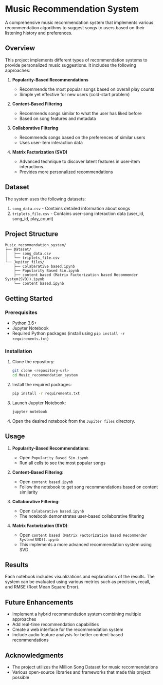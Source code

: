 # Music Recommendation System

A comprehensive music recommendation system that implements various recommendation algorithms to suggest songs to users based on their listening history and preferences.

## Overview

This project implements different types of recommendation systems to provide personalized music suggestions. It includes the following approaches:

1. **Popularity-Based Recommendations**
   - Recommends the most popular songs based on overall play counts
   - Simple yet effective for new users (cold-start problem)

2. **Content-Based Filtering**
   - Recommends songs similar to what the user has liked before
   - Based on song features and metadata

3. **Collaborative Filtering**
   - Recommends songs based on the preferences of similar users
   - Uses user-item interaction data

4. **Matrix Factorization (SVD)**
   - Advanced technique to discover latent features in user-item interactions
   - Provides more personalized recommendations

## Dataset

The system uses the following datasets:

1. `song_data.csv` - Contains detailed information about songs
2. `triplets_file.csv` - Contains user-song interaction data (user_id, song_id, play_count)

## Project Structure

```
Music_recommendation_system/
├── Dataset/
│   ├── song_data.csv
│   └── triplets_file.csv
└── Jupiter files/
    ├── Colabarative based.ipynb
    ├── Popularity Based Sin.ipynb
    ├── content based (Matrix Factorization based Recommender System(SVD)).ipynb
    └── content based.ipynb
```

## Getting Started

### Prerequisites

- Python 3.6+
- Jupyter Notebook
- Required Python packages (install using `pip install -r requirements.txt`)

### Installation

1. Clone the repository:
   ```bash
   git clone <repository-url>
   cd Music_recommendation_system
   ```

2. Install the required packages:
   ```bash
   pip install -r requirements.txt
   ```

3. Launch Jupyter Notebook:
   ```bash
   jupyter notebook
   ```

4. Open the desired notebook from the `Jupiter files` directory.

## Usage

1. **Popularity-Based Recommendations**:
   - Open `Popularity Based Sin.ipynb`
   - Run all cells to see the most popular songs

2. **Content-Based Filtering**:
   - Open `content based.ipynb`
   - Follow the notebook to get song recommendations based on content similarity

3. **Collaborative Filtering**:
   - Open `Colabarative based.ipynb`
   - The notebook demonstrates user-based collaborative filtering

4. **Matrix Factorization (SVD)**:
   - Open `content based (Matrix Factorization based Recommender System(SVD)).ipynb`
   - This implements a more advanced recommendation system using SVD

## Results

Each notebook includes visualizations and explanations of the results. The system can be evaluated using various metrics such as precision, recall, and RMSE (Root Mean Square Error).

## Future Enhancements

- Implement a hybrid recommendation system combining multiple approaches
- Add real-time recommendation capabilities
- Create a web interface for the recommendation system
- Include audio feature analysis for better content-based recommendations

## Acknowledgments

- The project utilizes the Million Song Dataset for music recommendations
- Various open-source libraries and frameworks that made this project possible
